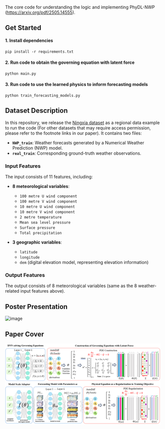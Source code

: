 The core code for understanding the logic and implementing PhyDL-NWP (https://arxiv.org/pdf/2505.14555). 

## Get Started
#### 1. Install dependencies
```
pip install -r requirements.txt
```
#### 2. Run code to obtain the governing equation with latent force
```
python main.py
```
#### 3. Run code to use the learned physics to inform forecasting models
```
python train_forecasting_models.py
```

## Dataset Description

In this repository, we release the [Ningxia dataset](https://drive.google.com/drive/folders/1JcFkmSsqMVDcdWwcCAyhL7m-WjI3BJHg?usp=sharing) as a regional data example to run the code (For other datasets that may require access permission, please refer to the footnote links in our paper). It contains two files:

- **`NWP_train`**: Weather forecasts generated by a Numerical Weather Prediction (NWP) model.  
- **`real_train`**: Corresponding ground-truth weather observations.

### Input Features

The input consists of 11 features, including:

- **8 meteorological variables**:
  - `100 metre U wind component`
  - `100 metre V wind component`
  - `10 metre U wind component`
  - `10 metre V wind component`
  - `2 metre temperature`
  - `Mean sea level pressure`
  - `Surface pressure`
  - `Total precipitation`

- **3 geographic variables**:
  - `latitude`
  - `longitude`
  - `dem` (digital elevation model, representing elevation information)

### Output Features

The output consists of 8 meteorological variables (same as the 8 weather-related input features above).

## Poster Presentation
![image](https://github.com/yingtaoluo/PhyDL-NWP/blob/main/KDD2025_Poster.png)

## Paper Cover
![image](https://github.com/yingtaoluo/PhyDL-NWP/blob/main/KDD2025_Cover.jpg)
